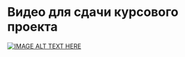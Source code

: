 
# Видео для сдачи курсового проекта
[![IMAGE ALT TEXT HERE](https://img.youtube.com/vi/2tX94yRz09M/0.jpg)](https://www.youtube.com/watch?v=2tX94yRz09M)
